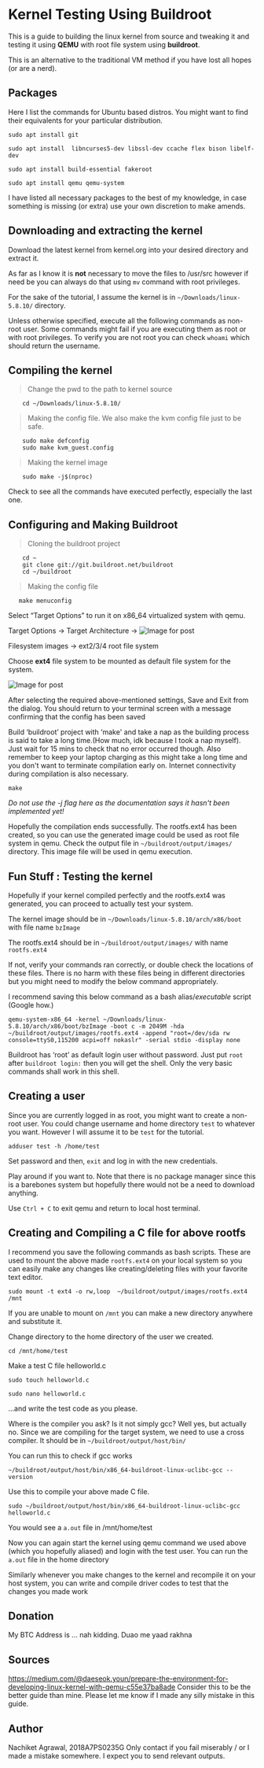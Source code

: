# Kernel Testing Using Buildroot

This is a guide to building the linux kernel from source and tweaking it and testing it using **QEMU** with root file system using **buildroot**.

This is an alternative to the traditional VM method if you have lost all hopes (or are a nerd).


## Packages

Here I list  the commands for Ubuntu based distros. You might want to find their equivalents for your particular distribution.

```sudo apt install git```

```sudo apt install  libncurses5-dev libssl-dev ccache flex bison libelf-dev```

```sudo apt install build-essential fakeroot```

```sudo apt install qemu qemu-system```

I have listed all necessary packages to the best of my knowledge, in case something is missing (or extra) use your own discretion to make amends.

## Downloading and extracting the kernel

Download the latest kernel from kernel.org into your desired directory and extract it.

As far as I know it is **not** necessary to move the files to /usr/src however if need be you can always do that using ```mv``` command with root privileges.

For the sake of the tutorial, I assume the kernel is in ```~/Downloads/linux-5.8.10/``` directory.

Unless otherwise specified, execute all the following commands as non-root user. Some commands might fail if you are executing them as root or with root privileges. To verify you are not root you can check ```whoami``` which should return the username.


## Compiling the kernel
>Change the pwd to the path to kernel source
>
	    cd ~/Downloads/linux-5.8.10/

>Making the config file. We also make the kvm config file just to be safe.

	    sudo make defconfig
	    sudo make kvm_guest.config
	    

> Making the kernel  image

	    sudo make -j$(nproc)  
Check to see all the commands have executed perfectly, especially the last one. 


## Configuring and Making Buildroot
>Cloning the buildroot project

	    cd ~
        git clone git://git.buildroot.net/buildroot
	    cd ~/buildroot
	
>Making the config file

	   make menuconfig
	  

Select “Target Options” to run it on x86_64 virtualized system with qemu.

Target Options -> Target Architecture →
![Image for post](https://miro.medium.com/max/890/1*CgEoS6ERti9BlViTWZ8qzg.png)

Filesystem images → ext2/3/4 root file system

Choose **ext4** file system to be mounted as default file system for the system.


![Image for post](https://miro.medium.com/max/889/1*da0W8WeGWKeIbK4JDVIY9w.png)


After selecting the required above-mentioned settings, Save and Exit from the dialog. You should return to your terminal screen with a message confirming that the config has been saved 

Build ‘buildroot’ project with ‘make' and take a nap as the building process is said to take a long time.(How much, idk because I took a nap myself).  Just wait for 15 mins to check that no error occurred though. 
Also remember to keep your laptop charging as this might take a long time and you don't want to terminate compilation early on. Internet connectivity during compilation is also necessary.

```make```


*Do not use the -j flag here as the documentation says it hasn't been implemented yet!*

Hopefully the compilation ends successfully.
The rootfs.ext4 has been created, so you can use the generated image could be used as root file system in qemu. Check the output file in ```~/buildroot/output/images/``` directory. This image file will be used in qemu execution.

## Fun Stuff : Testing the kernel

Hopefully if your kernel compiled perfectly and the rootfs.ext4 was generated, you can proceed to actually test your system. 

The kernel image should be in ```~/Downloads/linux-5.8.10/arch/x86/boot``` with file name ```bzImage```

The rootfs.ext4 should be in  ```~/buildroot/output/images/``` with name ```rootfs.ext4```

If not, verify your commands ran correctly, or double check the locations of these files. There is no harm with these files being in different directories but you might need to modify the below command appropriately.

I recommend saving this below command as a bash alias/*executable* script (Google how.)


```qemu-system-x86_64 -kernel ~/Downloads/linux-5.8.10/arch/x86/boot/bzImage -boot c -m 2049M -hda ~/buildroot/output/images/rootfs.ext4 -append "root=/dev/sda rw console=ttyS0,115200 acpi=off nokaslr" -serial stdio -display none```


Buildroot has ‘root’ as default login user without password. Just put `root` after `buildroot login:` then you will get the shell. Only the very basic commands shall work in this shell. 


## Creating a user

Since you are currently logged in as root, you might want to create a non-root user. You could change username and home directory ```test``` to whatever you want. However I will assume it to be ```test``` for the tutorial.

```adduser test -h /home/test ```

Set password and then, 
```exit``` 
and log in with the new credentials. 

Play around if you want to. Note that there is no package manager since this is a barebones system but hopefully there would not be a need to download anything.

Use ```Ctrl + C``` to exit qemu and return to local host terminal.


## Creating and Compiling a C file for above rootfs 

I recommend you save the following commands as bash scripts. These are used to mount the above made ```rootfs.ext4``` on your local system so you can easily make any changes like creating/deleting files with your favorite text editor. 

```sudo mount -t ext4 -o rw,loop  ~/buildroot/output/images/rootfs.ext4 /mnt```

If you are unable to mount on ```/mnt``` you can make a new directory anywhere and substitute it.

Change directory to the home directory of the user we created.

```cd /mnt/home/test```

Make a test C file helloworld.c

```sudo touch helloworld.c```

```sudo nano helloworld.c``` 

...and write the test code as you please. 

Where is the compiler you ask? Is it not simply gcc?
Well yes, but actually no. Since we are compiling for the target system, we need to use a cross compiler. It should be in  ```~/buildroot/output/host/bin/```

You can run this to check if gcc works

```~/buildroot/output/host/bin/x86_64-buildroot-linux-uclibc-gcc --version```

Use  this to compile your above made C file.

```sudo ~/buildroot/output/host/bin/x86_64-buildroot-linux-uclibc-gcc helloworld.c```

You would see a  ```a.out``` file in /mnt/home/test

Now you can again start the kernel using qemu command we used above (which you hopefully aliased) and login with the test user.
You can run the ```a.out``` file in the home directory

Similarly whenever you make changes to the kernel and recompile it on your host system, you can write and compile driver codes to test that the changes you made work


## Donation

My BTC Address is ... nah kidding.
Duao me yaad rakhna

## Sources
https://medium.com/@daeseok.youn/prepare-the-environment-for-developing-linux-kernel-with-qemu-c55e37ba8ade
Consider this to be the better guide than mine. Please let me know if I made any silly mistake in this guide.

## Author
Nachiket Agrawal, 2018A7PS0235G
Only contact if you fail miserably / or I made a mistake somewhere. 
I expect you to send relevant outputs.
 


